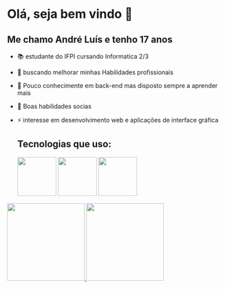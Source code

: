  # Olá, seja bem vindo 👋
 ## Me chamo André Luís e tenho 17 anos

- 📚 estudante do IFPI cursando Informatica 2/3
- 🔭 buscando melhorar minhas Habilidades profissionais 
- 🌱 Pouco conhecimente em back-end mas disposto sempre a aprender mais
- 🎯 Boas habilidades socias
- ⚡ interesse em desenvolvimento web e aplicações de interface gráfica
  
  ## Tecnologias que uso:
  
  <img src="https://cdn.jsdelivr.net/gh/devicons/devicon@latest/icons/html5/html5-plain-wordmark.svg" width="90" heigth="90" />
  <img src="https://cdn.jsdelivr.net/gh/devicons/devicon@latest/icons/css3/css3-plain-wordmark.svg" width="90" heigth="90" />
  <img src="https://cdn.jsdelivr.net/gh/devicons/devicon@latest/icons/javascript/javascript-original.svg" width="90" heigth="90" />

<div>
<a href="https://github.com/andrezada">
<img loading="lazy" height="180em" src="https://github-readme-stats.vercel.app/api/top-langs/?username=andrezada&layout=compact&langs_count=7&theme=dracula"/>
<img loading="lazy" height="180em" src="https://github-readme-stats.vercel.app/api?username=andrezada&show_icons=true&theme=Monokai&include_all_commits=true&count_private=true"/>
</div>
  
          
          
          

          
